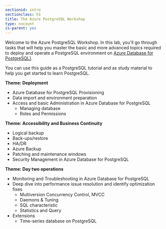 ```yaml
---
sectionid: intro
sectionclass: h1
title: The Azure PostgreSQL Workshop
type: nocount
is-parent: yes
---
```


Welcome to the Azure PostgreSQL Workshop. In this lab, you'll go through tasks that will help you master the basic and more advanced topics required to deploy and operate a PostgreSQL environment on [Azure Database for PostgreSQL)](https://azure.microsoft.com/en-us/services/postgresql/). 

You can use this guide as a PostgreSQL tutorial and as study material to help you get started to learn PostgreSQL.

**Theme: Deployment**
- Azure Database for PostgreSQL Provisioning 
- Data import and environment preparation  
- Access and basic Administration in Azure Database for PostgreSQL
    - Managing database 
	- Roles and Permissions 

**Theme: Accessibility and Business Continuity**
- Logical backup
- Back-ups/restore   
- HA/DR 
- Azure Backup
- Patching and maintenance windows
- Security Management in Azure Database for PostgreSQL 

**Theme: Day two operations**
- Monitoring and Troubleshooting in Azure Database for PostgreSQL  
- Deep dive into performance issue resolution and identify optimization fixes  
    - Multiversion Concurrency Control, MVCC
    - Daemons & Tuning
    - SQL characteristic
    - Statistics and Query
- Extensions 
    - Time-series database on PostgreSQL
